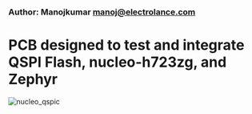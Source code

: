 ### Author: Manojkumar <manoj@electrolance.com>
# PCB designed to test and integrate QSPI Flash, nucleo-h723zg, and Zephyr
![nucleo_qspic](https://user-images.githubusercontent.com/17961318/170006262-2e9cc425-88ae-4eac-9a7a-de8e933f4c59.svg)
